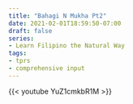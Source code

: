 ```yaml
---
title: "Bahagi N Mukha Pt2"
date: 2021-02-01T18:59:50-07:00
draft: false
series:
- Learn Filipino the Natural Way
tags:
- tprs
- comprehensive input
---
```


{{< youtube YuZ1cmkbR1M >}}